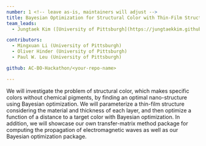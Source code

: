 ```yaml
---
number: 1 <!-- leave as-is, maintainers will adjust -->
title: Bayesian Optimization for Structural Color with Thin-Film Structures
team_leads:
  - Jungtaek Kim ([University of Pittsburgh](https://jungtaekkim.github.io))

contributors:
  - Mingxuan Li (University of Pittsburgh)
  - Oliver Hinder (University of Pittsburgh)
  - Paul W. Leu (University of Pittsburgh)

github: AC-BO-Hackathon/<your-repo-name>

---
```


We will investigate the problem of structural color, which makes specific colors without chemical pigments, by finding an optimal nano-structure using Bayesian optimization. We will parameterize a thin-film structure considering the material and thickness of each layer, and then optimize a function of a distance to a target color with Bayesian optimization. In addition, we will showcase our own transfer-matrix method package for computing the propagation of electromagnetic waves as well as our Bayesian optimization package.
